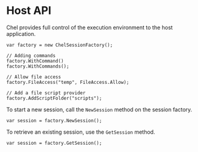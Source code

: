 # Host API #

Chel provides full control of the execution environment to the host application.

    var factory = new ChelSessionFactory();

    // Adding commands
    factory.WithCommand()
    factory.WithCommands();
    
    // Allow file access
    factory.FileAccess("temp", FileAccess.Allow);

    // Add a file script provider
    factory.AddScriptFolder("scripts");

To start a new session, call the `NewSession` method on the session factory.

    var session = factory.NewSession();

To retrieve an existing session, use the `GetSession` method.

    var session = factory.GetSession();
